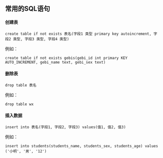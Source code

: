 常用的SQL语句
---

#### 创建表  
	create table if not exists 表名(字段1 类型 primary key autoincrement, 字段2 类型, 字段3 类型, 字段4 类型)  
例如：  

	create table if not exists gebis(gebi_id int primary KEY AUTO_INCREMENT, gebi_name text, gebi_sex text)
#### 删除表
	drop table 表名  
例如：  

	drop table wx
#### 插入数据
	insert into 表名(字段1, 字段2, 字段3) values(值1, 值2, 值3)
例如：

	insert into students(students_name, students_sex, students_age) values ('小明', '男', '12')